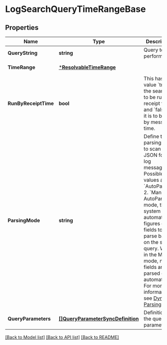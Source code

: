 # LogSearchQueryTimeRangeBase

## Properties
Name | Type | Description | Notes
------------ | ------------- | ------------- | -------------
**QueryString** | **string** | Query to perform. | [default to null]
**TimeRange** | [***ResolvableTimeRange**](ResolvableTimeRange.md) |  | [default to null]
**RunByReceiptTime** | **bool** | This has the value &#x60;true&#x60; if the search is to be run by receipt time and &#x60;false&#x60; if it is to be run by message time. | [optional] [default to false]
**ParsingMode** | **string** | Define the parsing mode to scan the JSON format log messages. Possible values are:   1. &#x60;AutoParse&#x60;   2. &#x60;Manual&#x60; In AutoParse mode, the system automatically figures out fields to parse based on the search query. While in the Manual mode, no fields are parsed out automatically. For more information see [Dynamic Parsing](https://help.sumologic.com/?cid&#x3D;0011). | [optional] [default to Manual]
**QueryParameters** | [**[]QueryParameterSyncDefinition**](QueryParameterSyncDefinition.md) | Definition of the query parameters. | [optional] [default to null]

[[Back to Model list]](../README.md#documentation-for-models) [[Back to API list]](../README.md#documentation-for-api-endpoints) [[Back to README]](../README.md)

